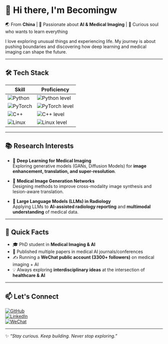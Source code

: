 # 👋 Hi there, I'm Becomingw  

🌏 From **China** | 🔬 Passionate about **AI & Medical Imaging** | 🎯 Curious soul who wants to learn everything  

I love exploring unusual things and experiencing life. My journey is about pushing boundaries and discovering how deep learning and medical imaging can shape the future.  

---

## 🛠 Tech Stack  

| Skill | Proficiency |
| --- | --- |
| ![Python](https://img.shields.io/badge/Python-3776AB?logo=python&logoColor=white) | ![Python level](https://progress-bar.dev/95/?title=Expert) |
| ![PyTorch](https://img.shields.io/badge/PyTorch-EE4C2C?logo=pytorch&logoColor=white) | ![PyTorch level](https://progress-bar.dev/80/?title=Advanced) |
| ![C++](https://img.shields.io/badge/C++-00599C?logo=c%2b%2b&logoColor=white) | ![C++ level](https://progress-bar.dev/40/?title=Intermediate) |
| ![Linux](https://img.shields.io/badge/Linux-FCC624?logo=linux&logoColor=black) | ![Linux level](https://progress-bar.dev/85/?title=Proficient) |

---

## 📚 Research Interests  

- 🧠 **Deep Learning for Medical Imaging**  
   Exploring generative models (GANs, Diffusion Models) for **image enhancement, translation, and super-resolution**.  

- 🔬 **Medical Image Generation Networks**  
   Designing methods to improve cross-modality image synthesis and lesion-aware translation.  

- 🤖 **Large Language Models (LLMs) in Radiology**  
   Applying LLMs to **AI-assisted radiology reporting** and **multimodal understanding** of medical data.  

---

## 🚀 Quick Facts  

- 🎓 PhD student in **Medical Imaging & AI**  
- 📄 Published multiple papers in medical AI journals/conferences  
- ✍️ Running a **WeChat public account (3300+ followers)** on medical imaging + AI  
- 💡 Always exploring **interdisciplinary ideas** at the intersection of **healthcare & AI**  

---

## 📫 Let's Connect  

[![GitHub](https://img.shields.io/badge/GitHub-000?logo=github&logoColor=white)](https://github.com/Becomingw)  
[![LinkedIn](https://img.shields.io/badge/LinkedIn-0077B5?logo=linkedin&logoColor=white)](#)  
[![WeChat](https://img.shields.io/badge/WeChat-07C160?logo=wechat&logoColor=white)](#)  

---

✨ *“Stay curious. Keep building. Never stop exploring.”*  
